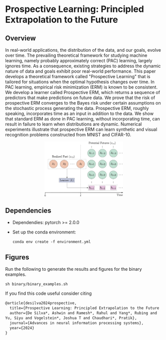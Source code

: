 # Prospective Learning: Principled Extrapolation to the Future

## Overview

In real-world applications, the distribution of the data, and our goals, evolve
over time. The prevailing theoretical framework for studying machine learning,
namely probably approximately correct (PAC) learning, largely ignores time. As a
consequence, existing strategies to address the dynamic nature of data and goals
exhibit poor real-world performance. This paper develops a theoretical framework
called "Prospective Learning" that is tailored for situations when the optimal
hypothesis changes over time. In PAC learning, empirical risk minimization (ERM)
is known to be consistent. We develop a learner called Prospective ERM, which
returns a sequence of predictors that make predictions on future data. We prove that
the risk of prospective ERM converges to the Bayes risk under certain assumptions
on the stochastic process generating the data. Prospective ERM, roughly speaking,
incorporates time as an input in addition to the data. We show that standard ERM
as done in PAC learning, without incorporating time, can result in failure to learn
when distributions are dynamic. Numerical experiments illustrate that prospective
ERM can learn synthetic and visual recognition problems constructed from MNIST
and CIFAR-10.

<p align="center">
    <img src="assets/cartoon.jpg" alt="Alt text" width="50%"/>
</p>

## Dependencies

* Dependendies:  pytorch >= 2.0.0
* Set up the conda environment:

    ```
    conda env create -f environment.yml
    ```


## Figures

Run the following to generate the results and figures for the binary examples.

```
sh binary/binary_examples.sh
```

If you find this code useful consider citing

    @article{desilva2024prospective,
      title={Prospective Learning: Principled Extrapolation to the Future
      author={De Silva*, Ashwin and Ramesh*, Rahul and Yang*, Rubing and Yu, Siyu and Vogelstein*, Joshua T and Chaudhari*, Pratik},
      journal={Advances in neural information processing systems},
      year={2024}
    }

